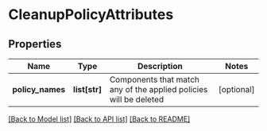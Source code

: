 # CleanupPolicyAttributes

## Properties

| Name             | Type          | Description                                                       | Notes      |
| ---------------- | ------------- | ----------------------------------------------------------------- | ---------- |
| **policy_names** | **list[str]** | Components that match any of the applied policies will be deleted | [optional] |

[[Back to Model list]](../README.md#documentation-for-models) [[Back to API list]](../README.md#documentation-for-api-endpoints) [[Back to README]](../README.md)
